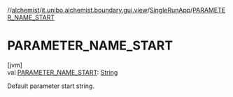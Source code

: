 //[alchemist](../../../index.md)/[it.unibo.alchemist.boundary.gui.view](../index.md)/[SingleRunApp](index.md)/[PARAMETER_NAME_START](-p-a-r-a-m-e-t-e-r_-n-a-m-e_-s-t-a-r-t.md)

# PARAMETER_NAME_START

[jvm]\
val [PARAMETER_NAME_START](-p-a-r-a-m-e-t-e-r_-n-a-m-e_-s-t-a-r-t.md): [String](https://docs.oracle.com/javase/8/docs/api/java/lang/String.html)

Default parameter start string.
